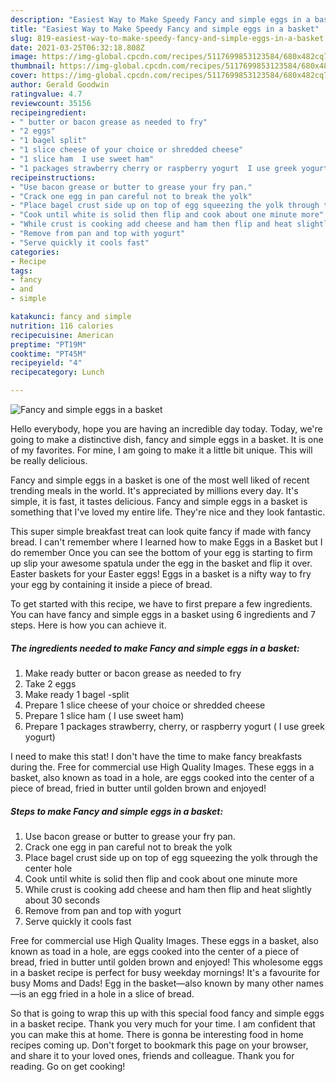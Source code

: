 ```yaml
---
description: "Easiest Way to Make Speedy Fancy and simple eggs in a basket"
title: "Easiest Way to Make Speedy Fancy and simple eggs in a basket"
slug: 819-easiest-way-to-make-speedy-fancy-and-simple-eggs-in-a-basket
date: 2021-03-25T06:32:18.808Z
image: https://img-global.cpcdn.com/recipes/5117699853123584/680x482cq70/fancy-and-simple-eggs-in-a-basket-recipe-main-photo.jpg
thumbnail: https://img-global.cpcdn.com/recipes/5117699853123584/680x482cq70/fancy-and-simple-eggs-in-a-basket-recipe-main-photo.jpg
cover: https://img-global.cpcdn.com/recipes/5117699853123584/680x482cq70/fancy-and-simple-eggs-in-a-basket-recipe-main-photo.jpg
author: Gerald Goodwin
ratingvalue: 4.7
reviewcount: 35156
recipeingredient:
- " butter or bacon grease as needed to fry"
- "2 eggs"
- "1 bagel split"
- "1 slice cheese of your choice or shredded cheese"
- "1 slice ham  I use sweet ham"
- "1 packages strawberry cherry or raspberry yogurt  I use greek yogurt"
recipeinstructions:
- "Use bacon grease or butter to grease your fry pan."
- "Crack one egg in pan careful not to break the yolk"
- "Place bagel crust side up on top of egg squeezing the yolk through the center hole"
- "Cook until white is solid then flip and cook about one minute more"
- "While crust is cooking add cheese and ham then flip and heat slightly about 30 seconds"
- "Remove from pan and top with yogurt"
- "Serve quickly it cools fast"
categories:
- Recipe
tags:
- fancy
- and
- simple

katakunci: fancy and simple 
nutrition: 116 calories
recipecuisine: American
preptime: "PT19M"
cooktime: "PT45M"
recipeyield: "4"
recipecategory: Lunch

---
```



![Fancy and simple eggs in a basket](https://img-global.cpcdn.com/recipes/5117699853123584/680x482cq70/fancy-and-simple-eggs-in-a-basket-recipe-main-photo.jpg)

Hello everybody, hope you are having an incredible day today. Today, we're going to make a distinctive dish, fancy and simple eggs in a basket. It is one of my favorites. For mine, I am going to make it a little bit unique. This will be really delicious.

Fancy and simple eggs in a basket is one of the most well liked of recent trending meals in the world. It's appreciated by millions every day. It's simple, it is fast, it tastes delicious. Fancy and simple eggs in a basket is something that I've loved my entire life. They're nice and they look fantastic.

This super simple breakfast treat can look quite fancy if made with fancy bread. I can&#39;t remember where I learned how to make Eggs in a Basket but I do remember Once you can see the bottom of your egg is starting to firm up slip your awesome spatula under the egg in the basket and flip it over. Easter baskets for your Easter eggs! Eggs in a basket is a nifty way to fry your egg by containing it inside a piece of bread.


To get started with this recipe, we have to first prepare a few ingredients. You can have fancy and simple eggs in a basket using 6 ingredients and 7 steps. Here is how you can achieve it.

<!--inarticleads1-->

##### The ingredients needed to make Fancy and simple eggs in a basket:

1. Make ready  butter or bacon grease as needed to fry
1. Take 2 eggs
1. Make ready 1 bagel -split
1. Prepare 1 slice cheese of your choice or shredded cheese
1. Prepare 1 slice ham ( I use sweet ham)
1. Prepare 1 packages strawberry, cherry, or raspberry yogurt ( I use greek yogurt)


I need to make this stat! I don&#39;t have the time to make fancy breakfasts during the. Free for commercial use High Quality Images. These eggs in a basket, also known as toad in a hole, are eggs cooked into the center of a piece of bread, fried in butter until golden brown and enjoyed! 

<!--inarticleads2-->

##### Steps to make Fancy and simple eggs in a basket:

1. Use bacon grease or butter to grease your fry pan.
1. Crack one egg in pan careful not to break the yolk
1. Place bagel crust side up on top of egg squeezing the yolk through the center hole
1. Cook until white is solid then flip and cook about one minute more
1. While crust is cooking add cheese and ham then flip and heat slightly about 30 seconds
1. Remove from pan and top with yogurt
1. Serve quickly it cools fast


Free for commercial use High Quality Images. These eggs in a basket, also known as toad in a hole, are eggs cooked into the center of a piece of bread, fried in butter until golden brown and enjoyed! This wholesome eggs in a basket recipe is perfect for busy weekday mornings! It&#39;s a favourite for busy Moms and Dads! Egg in the basket—also known by many other names—is an egg fried in a hole in a slice of bread. 

So that is going to wrap this up with this special food fancy and simple eggs in a basket recipe. Thank you very much for your time. I am confident that you can make this at home. There is gonna be interesting food in home recipes coming up. Don't forget to bookmark this page on your browser, and share it to your loved ones, friends and colleague. Thank you for reading. Go on get cooking!
